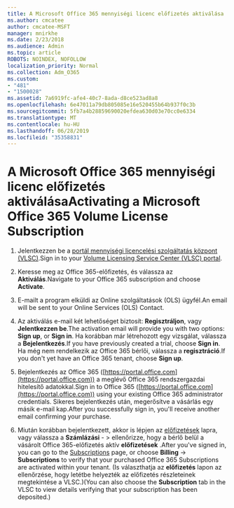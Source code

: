 ```yaml
---
title: A Microsoft Office 365 mennyiségi licenc előfizetés aktiválása
ms.author: cmcatee
author: cmcatee-MSFT
manager: mnirkhe
ms.date: 2/23/2018
ms.audience: Admin
ms.topic: article
ROBOTS: NOINDEX, NOFOLLOW
localization_priority: Normal
ms.collection: Adm_O365
ms.custom:
- "481"
- "1500028"
ms.assetid: 7a6919fc-afe4-40c7-8ada-d8ce523ad8a8
ms.openlocfilehash: 6e47011a79db805085e16e520455b64b937f0c3b
ms.sourcegitcommit: 5fb7a4b28859690020efdea630d03e70cc0e6334
ms.translationtype: MT
ms.contentlocale: hu-HU
ms.lasthandoff: 06/28/2019
ms.locfileid: "35358831"
---
```

# <a name="activating-a-microsoft-office-365-volume-license-subscription"></a><span data-ttu-id="3e294-102">A Microsoft Office 365 mennyiségi licenc előfizetés aktiválása</span><span class="sxs-lookup"><span data-stu-id="3e294-102">Activating a Microsoft Office 365 Volume License Subscription</span></span>

1. <span data-ttu-id="3e294-103">Jelentkezzen be a [portál mennyiségi licencelési szolgáltatás központ (VLSC)](http://go.microsoft.com/fwlink/p/?LinkId=329762).</span><span class="sxs-lookup"><span data-stu-id="3e294-103">Sign in to your [Volume Licensing Service Center (VLSC) portal](http://go.microsoft.com/fwlink/p/?LinkId=329762).</span></span>

2. <span data-ttu-id="3e294-104">Keresse meg az Office 365-előfizetés, és válassza az **Aktiválás**.</span><span class="sxs-lookup"><span data-stu-id="3e294-104">Navigate to your Office 365 subscription and choose **Activate**.</span></span>

3. <span data-ttu-id="3e294-105">E-mailt a program elküldi az Online szolgáltatások (OLS) ügyfél.</span><span class="sxs-lookup"><span data-stu-id="3e294-105">An email will be sent to your Online Services (OLS) Contact.</span></span>

4. <span data-ttu-id="3e294-106">Az aktiválás e-mail két lehetőséget biztosít: **Regisztráljon**, vagy **Jelentkezzen be**.</span><span class="sxs-lookup"><span data-stu-id="3e294-106">The activation email will provide you with two options: **Sign up**, or **Sign in**.</span></span> <span data-ttu-id="3e294-107">Ha korábban már létrehozott egy vizsgálat, válassza a **Bejelentkezés**.</span><span class="sxs-lookup"><span data-stu-id="3e294-107">If you have previously created a trial, choose **Sign in**.</span></span> <span data-ttu-id="3e294-108">Ha még nem rendelkezik az Office 365 bérlői, válassza a **regisztráció**.</span><span class="sxs-lookup"><span data-stu-id="3e294-108">If you don't yet have an Office 365 tenant, choose **Sign up**.</span></span>

5. <span data-ttu-id="3e294-109">Bejelentkezés az Office 365 ([https://portal.office.com](https://portal.office.com)) a meglévő Office 365 rendszergazdai hitelesítő adatokkal.</span><span class="sxs-lookup"><span data-stu-id="3e294-109">Sign in to Office 365 ([https://portal.office.com](https://portal.office.com)) using your existing Office 365 administrator credentials.</span></span> <span data-ttu-id="3e294-110">Sikeres bejelentkezés után, megerősítve a vásárlás egy másik e-mail kap.</span><span class="sxs-lookup"><span data-stu-id="3e294-110">After you successfully sign in, you'll receive another email confirming your purchase.</span></span>

6. <span data-ttu-id="3e294-111">Miután korábban bejelentkezett, akkor is lépjen az [előfizetések](https://go.microsoft.com/fwlink/p/?linkid=842054) lapra, vagy válassza a **Számlázási**  - \> ellenőrizze, hogy a bérlő belül a vásárolt Office 365-előfizetés aktív **előfizetések** .</span><span class="sxs-lookup"><span data-stu-id="3e294-111">After you've signed in, you can go to the [Subscriptions](https://go.microsoft.com/fwlink/p/?linkid=842054) page, or choose **Billing** -\> **Subscriptions** to verify that your purchased Office 365 Subscriptions are activated within your tenant.</span></span> <span data-ttu-id="3e294-112">(Is választhatja az **előfizetés** lapon az ellenőrzése, hogy letétbe helyezték az előfizetés részleteinek megtekintése a VLSC.)</span><span class="sxs-lookup"><span data-stu-id="3e294-112">(You can also choose the **Subscription** tab in the VLSC to view details verifying that your subscription has been deposited.)</span></span> 
